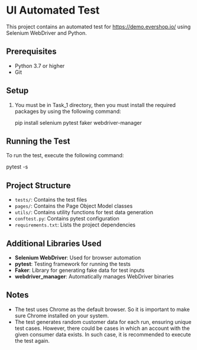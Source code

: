 # UI Automated Test

This project contains an automated test for https://demo.evershop.io/ using Selenium WebDriver and Python.

## Prerequisites

- Python 3.7 or higher
- Git

## Setup

1. You must be in Task_1 directory, then you must install the required packages by using the following command:

   pip install selenium pytest faker webdriver-manager

## Running the Test

To run the test, execute the following command:

pytest -s

## Project Structure

- `tests/`: Contains the test files
- `pages/`: Contains the Page Object Model classes
- `utils/`: Contains utility functions for test data generation
- `conftest.py`: Contains pytest configuration
- `requirements.txt`: Lists the project dependencies

## Additional Libraries Used

- **Selenium WebDriver**: Used for browser automation
- **pytest**: Testing framework for running the tests
- **Faker**: Library for generating fake data for test inputs
- **webdriver_manager**: Automatically manages WebDriver binaries

## Notes

- The test uses Chrome as the default browser. So it is important to make sure Chrome installed on your system.
- The test generates random customer data for each run, ensuring unique test cases. However, there could be cases in which an account with the given consumer data exists. In such case, it is recommended to execute the test again.
